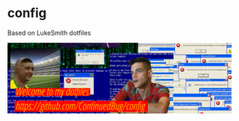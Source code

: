 # config
Based on LukeSmith dotfiles

![demo gif](https://github.com/ContinuedBug/config/blob/master/.config/welcome.png)
